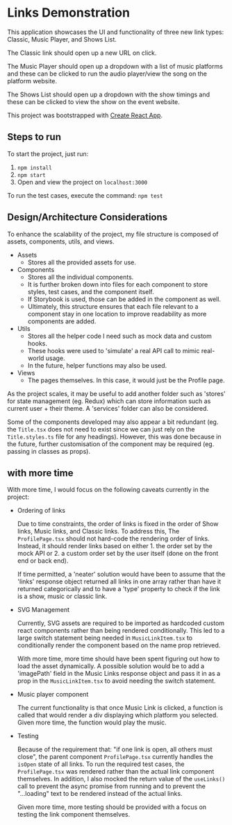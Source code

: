 # Links Demonstration

This application showcases the UI and functionality of three new link types: Classic, Music Player, and Shows List.

The Classic link should open up a new URL on click.

The Music Player should open up a dropdown with a list of music platforms and these can be clicked to run the audio player/view the song on the platform website.

The Shows List should open up a dropdown with the show timings and these can be clicked to view the show on the event website.

This project was bootstrapped with [Create React App](https://github.com/facebook/create-react-app).

## Steps to run

To start the project, just run:

1. `npm install`
2. `npm start`
3. Open and view the project on `localhost:3000`

To run the test cases, execute the command:
`npm test`

## Design/Architecture Considerations

To enhance the scalability of the project, my file structure is composed of assets, components, utils, and views.

- Assets
  - Stores all the provided assets for use.
- Components
  - Stores all the individual components.
  - It is further broken down into files for each component to store styles, test cases, and the component itself.
  - If Storybook is used, those can be added in the component as well.
  - Ultimately, this structure ensures that each file relevant to a component stay in one location to improve readability as more components are added.
- Utils
  - Stores all the helper code I need such as mock data and custom hooks.
  - These hooks were used to 'simulate' a real API call to mimic real-world usage.
  - In the future, helper functions may also be used.
- Views
  - The pages themselves. In this case, it would just be the Profile page.

As the project scales, it may be useful to add another folder such as 'stores' for state management (eg. Redux) which can store information such as current user + their theme. A 'services' folder can also be considered.

Some of the components developed may also appear a bit redundant (eg. the `Title.tsx` does not need to exist since we can just rely on the `Title.styles.ts` file for any headings). However, this was done because in the future, further customisation of the component may be required (eg. passing in classes as props).

## with more time

With more time, I would focus on the following caveats currently in the project:

- Ordering of links

  Due to time constraints, the order of links is fixed in the order of Show links, Music links, and Classic links. To address this, The `ProfilePage.tsx` should not hard-code the rendering order of links. Instead, it should render links based on either 1. the order set by the mock API or 2. a custom order set by the user itself (done on the front end or back end).

  If time permitted, a 'neater' solution would have been to assume that the 'links' response object returned all links in one array rather than have it returned categorically and to have a 'type' property to check if the link is a show, music or classic link.

- SVG Management

  Currently, SVG assets are required to be imported as hardcoded custom react components rather than being rendered conditionally. This led to a large switch statement being needed in `MusicLinkItem.tsx` to conditionally render the component based on the name prop retrieved.

  With more time, more time should have been spent figuring out how to load the asset dynamically. A possible solution would be to add a 'imagePath' field in the Music Links response object and pass it in as a prop in the `MusicLinkItem.tsx` to avoid needing the switch statement.

- Music player component

  The current functionality is that once Music Link is clicked, a function is called that would render a div displaying which platform you selected. Given more time, the function would play the music.

- Testing

  Because of the requirement that: "if one link is open, all others must close", the parent component `ProfilePage.tsx` currently handles the `isOpen` state of all links. To run the required test cases, the `ProfilePage.tsx` was rendered rather than the actual link component themselves. In addition, I also mocked the return value of the `useLinks()` call to prevent the async promise from running and to prevent the "...loading" text to be rendered instead of the actual links.

  Given more time, more testing should be provided with a focus on testing the link component themselves.

